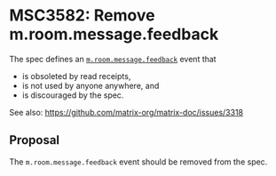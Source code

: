# MSC3582: Remove m.room.message.feedback

The spec defines an
[`m.room.message.feedback`](https://spec.matrix.org/unstable/client-server-api/#mroommessagefeedback)
event that

- is obsoleted by read receipts,
- is not used by anyone anywhere, and
- is discouraged by the spec.

See also: https://github.com/matrix-org/matrix-doc/issues/3318

## Proposal

The `m.room.message.feedback` event should be removed from the spec.

